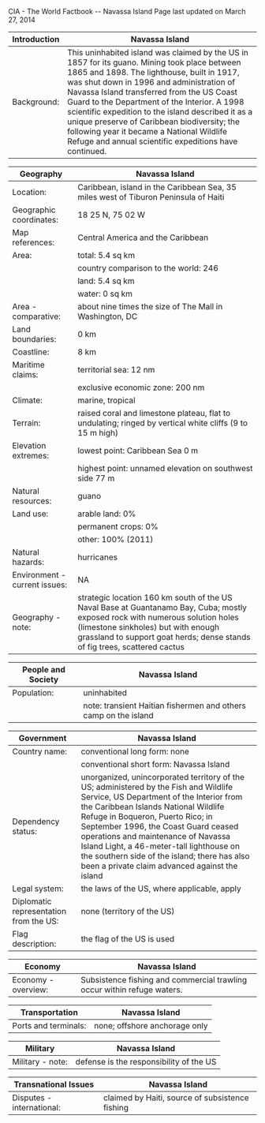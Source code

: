 CIA - The World Factbook -- Navassa Island
Page last updated on March 27, 2014 

| Introduction | Navassa Island |
| --- | --- |
| Background: | This uninhabited island was claimed by the US in 1857 for its guano. Mining took place between 1865 and 1898. The lighthouse, built in 1917, was shut down in 1996 and administration of Navassa Island transferred from the US Coast Guard to the Department of the Interior. A 1998 scientific expedition to the island described it as a unique preserve of Caribbean biodiversity; the following year it became a National Wildlife Refuge and annual scientific expeditions have continued. |

| Geography | Navassa Island |
| --- | --- |
| Location: | Caribbean, island in the Caribbean Sea, 35 miles west of Tiburon Peninsula of Haiti |
| Geographic coordinates: | 18 25 N, 75 02 W |
| Map references: | Central America and the Caribbean |
| Area: | total: 5.4 sq km |
| | country comparison to the world:   246 |
| | land: 5.4 sq km |
| | water: 0 sq km |
| Area - comparative: | about nine times the size of The Mall in Washington, DC |
| Land boundaries: | 0 km |
| Coastline: | 8 km |
| Maritime claims: | territorial sea: 12 nm |
| | exclusive economic zone: 200 nm |
| Climate: | marine, tropical |
| Terrain: | raised coral and limestone plateau, flat to undulating; ringed by vertical white cliffs (9 to 15 m high) |
| Elevation extremes: | lowest point: Caribbean Sea 0 m |
| | highest point: unnamed elevation on southwest side 77 m |
| Natural resources: | guano |
| Land use: | arable land: 0% |
| | permanent crops: 0% |
| | other: 100% (2011) |
| Natural hazards: | hurricanes |
| Environment - current issues: | NA |
| Geography - note: | strategic location 160 km south of the US Naval Base at Guantanamo Bay, Cuba; mostly exposed rock with numerous solution holes (limestone sinkholes) but with enough grassland to support goat herds; dense stands of fig trees, scattered cactus |

| People and Society | Navassa Island |
| --- | --- |
| Population: | uninhabited |
| | note: transient Haitian fishermen and others camp on the island |

| Government | Navassa Island |
| --- | --- |
| Country name: | conventional long form: none |
| | conventional short form: Navassa Island |
| Dependency status: | unorganized, unincorporated territory of the US; administered by the Fish and Wildlife Service, US Department of the Interior from the Caribbean Islands National Wildlife Refuge in Boqueron, Puerto Rico; in September 1996, the Coast Guard ceased operations and maintenance of Navassa Island Light, a 46-meter-tall lighthouse on the southern side of the island; there has also been a private claim advanced against the island |
| Legal system: | the laws of the US, where applicable, apply |
| Diplomatic representation from the US: | none (territory of the US) |
| Flag description: | the flag of the US is used |

| Economy | Navassa Island |
| --- | --- |
| Economy - overview: | Subsistence fishing and commercial trawling occur within refuge waters. |

| Transportation | Navassa Island |
| --- | --- |
| Ports and terminals: | none; offshore anchorage only |

| Military | Navassa Island |
| --- | --- |
| Military - note: | defense is the responsibility of the US |

| Transnational Issues | Navassa Island |
| --- | --- |
| Disputes - international: | claimed by Haiti, source of subsistence fishing |

